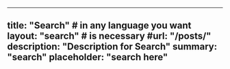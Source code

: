 
---
title: "Search" # in any language you want
layout: "search" # is necessary
#url: "/posts/"
description: "Description for Search"
summary: "search"
placeholder: "search here"
---
